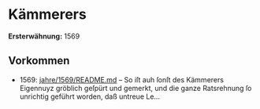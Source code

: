 # Kämmerers

**Ersterwähnung:** 1569

## Vorkommen
- 1569: [jahre/1569/README.md](../jahre/1569/README.md) – So iſt auh ſonſt des Kämmerers Eigennuyz
gröblich geſpürt und gemerkt, und die ganze Ratsrehnung
ſo unrichtig geführt worden, daß untreue Le...
